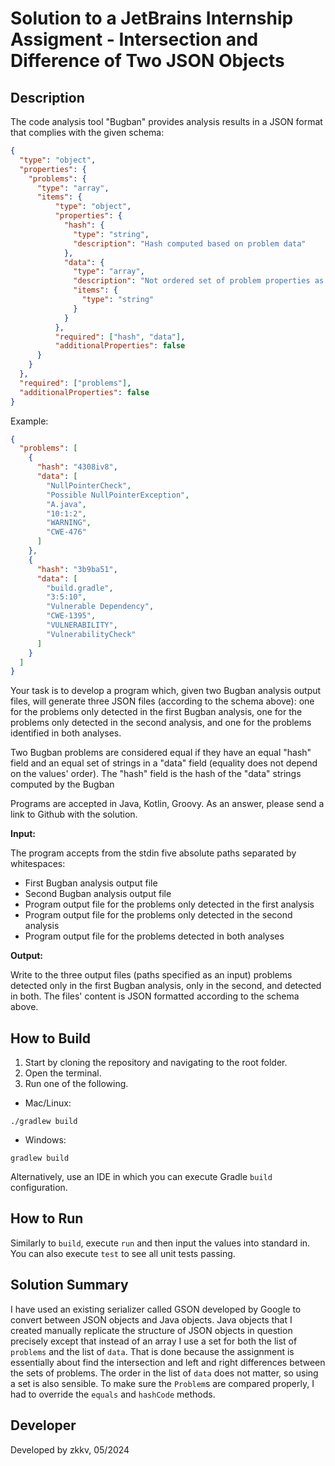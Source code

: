 # Solution to a JetBrains Internship Assigment - Intersection and Difference of Two JSON Objects

## Description
The code analysis tool "Bugban" provides analysis results in a JSON format that complies with the given schema:
```json
{
  "type": "object",
  "properties": {
    "problems": {
      "type": "array",
      "items": {
          "type": "object",
          "properties": {
            "hash": {
              "type": "string",
              "description": "Hash computed based on problem data"
            },
            "data": {
              "type": "array",
              "description": "Not ordered set of problem properties as strings: file, message, location in file, severity, check id, etc",
              "items": {
                "type": "string"
              }
            }
          },
          "required": ["hash", "data"],
          "additionalProperties": false
      }
    }
  },
  "required": ["problems"],
  "additionalProperties": false
}
```

Example:
```json
{
  "problems": [
    {
      "hash": "4308iv8",
      "data": [
        "NullPointerCheck",
        "Possible NullPointerException",
        "A.java",
        "10:1:2",
        "WARNING",
        "CWE-476"
      ]
    },
    {
      "hash": "3b9ba51",
      "data": [
        "build.gradle",
        "3:5:10",
        "Vulnerable Dependency",
        "CWE-1395",
        "VULNERABILITY",
        "VulnerabilityCheck"
      ]
    }
  ]
}
```

Your task is to develop a program which, given two Bugban analysis output files, will generate three JSON files (according to the schema above): one for the problems only detected in the first Bugban analysis, one for the problems only detected in the second analysis, and one for the problems identified in both analyses.

Two Bugban problems are considered equal if they have an equal "hash" field and an equal set of strings in a "data" field (equality does not depend on the values' order). The "hash" field is the hash of the "data" strings computed by the Bugban

Programs are accepted in Java, Kotlin, Groovy. As an answer, please send a link to Github with the solution.

**Input:**

The program accepts from the stdin five absolute paths separated by whitespaces:

- First Bugban analysis output file
- Second Bugban analysis output file
- Program output file for the problems only detected in the first analysis
- Program output file for the problems only detected in the second analysis
- Program output file for the problems detected in both analyses

**Output:**

Write to the three output files (paths specified as an input) problems detected only in the first Bugban analysis, only in the second, and detected in both. The files' content is JSON formatted according to the schema above.

## How to Build
1. Start by cloning the repository and navigating to the root folder.
2. Open the terminal.
3. Run one of the following.
- Mac/Linux:
```
./gradlew build
```
- Windows:
```
gradlew build
```
Alternatively, use an IDE in which you can execute Gradle `build` configuration.

## How to Run
Similarly to `build`, execute `run` and then input the values into standard in. You can also execute `test` to see all unit tests passing.

## Solution Summary
I have used an existing serializer called GSON developed by Google to convert between JSON objects and Java objects. Java objects that I created manually replicate the structure of JSON objects in question precisely except that instead of an array I use a set for both the list of `problems` and the list of `data`. That is done because the assignment is essentially about find the intersection and left and right differences between the sets of problems. The order in the list of `data` does not matter, so using a set is also sensible. To make sure the `Problem`s are compared properly, I had to override the `equals` and `hashCode` methods. 

## Developer
Developed by zkkv, 05/2024
